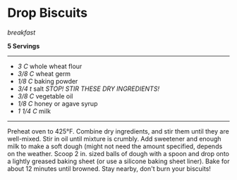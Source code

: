 # Drop Biscuits

*breakfast*

**5 Servings**

---

- *3 C* whole wheat flour
- *3/8 C* wheat germ
- *1/8 C* baking powder
- *3/4 t* salt *STOP! STIR THESE DRY INGREDIENTS!*
- *3/8 C* vegetable oil
- *1/8 C* honey or agave syrup
- *1 1/4 C* milk

---

Preheat oven to 425°F. Combine dry ingredients, and stir them until they are
well-mixed. Stir in oil until mixture is crumbly. Add sweetener and enough milk 
to make a soft dough (might not need the  amount specified, depends on the 
weather. Scoop 2 in. sized balls of dough with a spoon and drop onto a lightly 
greased baking sheet (or use a silicone baking sheet liner). Bake for about 12 
minutes until browned. Stay nearby, don't burn your biscuits!
